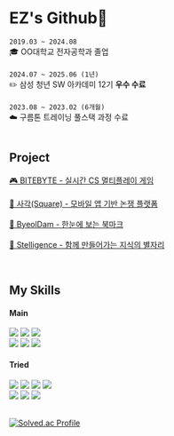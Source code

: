# EZ's Github🤗
`2019.03 ~ 2024.08`
 <br>
🎓 OO대학교 전자공학과 졸업
<br>
<br>
`2024.07 ~ 2025.06 (1년)` <br>
✏️ 삼성 청년 SW 아카데미 12기 **우수 수료**
<br>
<br>
`2023.08 ~ 2023.02 (6개월)` <br>
☁️ 구름톤 트레이닝 풀스택 과정 수료
<br>
<br>
## Project
[🎮 BITEBYTE - 실시간 CS 멀티플레이 게임](https://github.com/eenzzi/BITEBYTE)
<br>
<br>
[🍎 사각(Square) - 모바일 앱 기반 논쟁 플랫폼](https://github.com/shax4/Square)
<br>
<br>
[🔖 ByeolDam - 한눈에 보는 북마크](https://github.com/Byeoldam/Byeoldam-project)
<br>
<br>
[🌟 Stelligence - 함께 만들어가는 지식의 별자리](https://github.com/Eagle-Strike-7)
<br>

<br>

## My Skills
#### Main
<img src="https://img.shields.io/badge/java-007396?style=for-the-badge&logo=java&logoColor=white"> <img src="https://img.shields.io/badge/mysql-4479A1?style=for-the-badge&logo=mysql&logoColor=white"> <img src="https://img.shields.io/badge/spring-6DB33F?style=for-the-badge&logo=spring&logoColor=white"> 
<br>
<img src="https://img.shields.io/badge/redis-FF4438?style=for-the-badge&logo=redis&logoColor=white"> <img src="https://img.shields.io/badge/hibernate-59666C?style=for-the-badge&logo=hibernate&logoColor=white"> 
<img src="https://img.shields.io/badge/git-F05032?style=for-the-badge&logo=git&logoColor=white">
<br>
#### Tried
<img src="https://img.shields.io/badge/stomp-231F20?style=for-the-badge&logoColor=white"> <img src="https://img.shields.io/badge/docker-2496ED?style=for-the-badge&logo=docker&logoColor=white">  <img src="https://img.shields.io/badge/rabbitmq-FF6600?style=for-the-badge&logo=rabbitmq&logoColor=white"> <img src="https://img.shields.io/badge/JENKINS-D24939?style=for-the-badge&logo=JENKINS&logoColor=white">
<br>
<img src="https://img.shields.io/badge/NGINX-009639?style=for-the-badge&logo=NGINX&logoColor=white">
<img src="https://img.shields.io/badge/python-3776AB?style=for-the-badge&logo=python&logoColor=white">
<img src="https://img.shields.io/badge/javascript-F7DF1E?style=for-the-badge&logo=javascript&logoColor=black">
<br>
<br>


[![Solved.ac Profile](http://mazassumnida.wtf/api/v2/generate_badge?boj=purelej99)](https://solved.ac/purelej99/)



